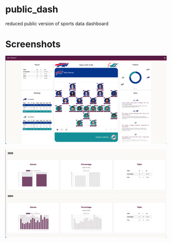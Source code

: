 # public_dash
reduced public version of sports data dashboard

# Screenshots

![Alt text for the screenshot](UI/dash.png)

![Alt text for the screenshot](UI/hist.png)


